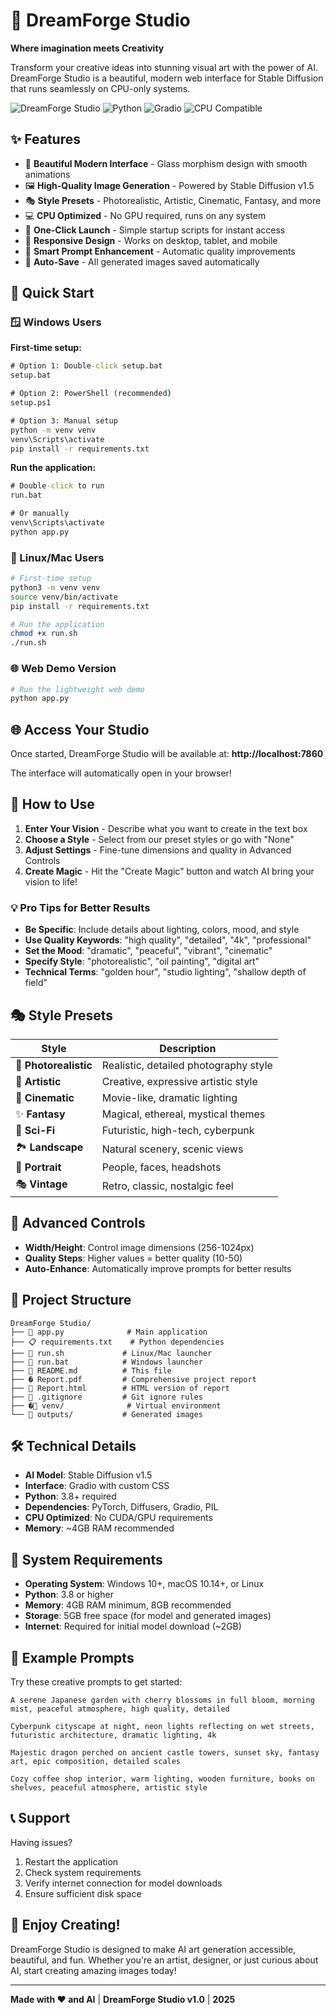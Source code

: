 # 🌟 DreamForge Studio

**Where imagination meets Creativity**

Transform your creative ideas into stunning visual art with the power of AI. DreamForge Studio is a beautiful, modern web interface for Stable Diffusion that runs seamlessly on CPU-only systems.

![DreamForge Studio](https://img.shields.io/badge/AI-Image%20Generation-blue?style=for-the-badge)
![Python](https://img.shields.io/badge/Python-3.8%2B-green?style=for-the-badge)
![Gradio](https://img.shields.io/badge/Interface-Gradio-orange?style=for-the-badge)
![CPU Compatible](https://img.shields.io/badge/CPU-Compatible-red?style=for-the-badge)

## ✨ Features

- 🎨 **Beautiful Modern Interface** - Glass morphism design with smooth animations
- 🖼️ **High-Quality Image Generation** - Powered by Stable Diffusion v1.5
- 🎭 **Style Presets** - Photorealistic, Artistic, Cinematic, Fantasy, and more
- 💻 **CPU Optimized** - No GPU required, runs on any system
- 🚀 **One-Click Launch** - Simple startup scripts for instant access
- 📱 **Responsive Design** - Works on desktop, tablet, and mobile
- 🎯 **Smart Prompt Enhancement** - Automatic quality improvements
- 💾 **Auto-Save** - All generated images saved automatically

## 🚀 Quick Start

### 🪟 Windows Users

**First-time setup:**
```cmd
# Option 1: Double-click setup.bat
setup.bat

# Option 2: PowerShell (recommended)
setup.ps1

# Option 3: Manual setup
python -m venv venv
venv\Scripts\activate
pip install -r requirements.txt
```

**Run the application:**
```cmd
# Double-click to run
run.bat

# Or manually
venv\Scripts\activate
python app.py
```

### 🐧 Linux/Mac Users
```bash
# First-time setup
python3 -m venv venv
source venv/bin/activate
pip install -r requirements.txt

# Run the application
chmod +x run.sh
./run.sh
```

### 🌐 Web Demo Version
```bash
# Run the lightweight web demo
python app.py
```

## 🌐 Access Your Studio

Once started, DreamForge Studio will be available at:
**http://localhost:7860**

The interface will automatically open in your browser!

## 🎨 How to Use

1. **Enter Your Vision** - Describe what you want to create in the text box
2. **Choose a Style** - Select from our preset styles or go with "None"
3. **Adjust Settings** - Fine-tune dimensions and quality in Advanced Controls
4. **Create Magic** - Hit the "Create Magic" button and watch AI bring your vision to life!

### 💡 Pro Tips for Better Results

- **Be Specific**: Include details about lighting, colors, mood, and style
- **Use Quality Keywords**: "high quality", "detailed", "4k", "professional"
- **Set the Mood**: "dramatic", "peaceful", "vibrant", "cinematic"
- **Specify Style**: "photorealistic", "oil painting", "digital art"
- **Technical Terms**: "golden hour", "studio lighting", "shallow depth of field"

## 🎭 Style Presets

| Style | Description |
|-------|-------------|
| 📸 **Photorealistic** | Realistic, detailed photography style |
| 🎨 **Artistic** | Creative, expressive artistic style |
| 🌟 **Cinematic** | Movie-like, dramatic lighting |
| ✨ **Fantasy** | Magical, ethereal, mystical themes |
| 🔮 **Sci-Fi** | Futuristic, high-tech, cyberpunk |
| 🏞️ **Landscape** | Natural scenery, scenic views |
| 👤 **Portrait** | People, faces, headshots |
| 🎭 **Vintage** | Retro, classic, nostalgic feel |

## 🔧 Advanced Controls

- **Width/Height**: Control image dimensions (256-1024px)
- **Quality Steps**: Higher values = better quality (10-50)
- **Auto-Enhance**: Automatically improve prompts for better results

## 📁 Project Structure

```
DreamForge Studio/
├── 🎨 app.py              # Main application
├── 📋 requirements.txt    # Python dependencies
├── 🚀 run.sh             # Linux/Mac launcher
├── 🚀 run.bat            # Windows launcher
├── 📖 README.md          # This file
├── � Report.pdf         # Comprehensive project report
├── 📄 Report.html        # HTML version of report
├── 📄 .gitignore         # Git ignore rules
├── �📁 venv/              # Virtual environment
└── 📁 outputs/           # Generated images
```

## 🛠️ Technical Details

- **AI Model**: Stable Diffusion v1.5
- **Interface**: Gradio with custom CSS
- **Python**: 3.8+ required
- **Dependencies**: PyTorch, Diffusers, Gradio, PIL
- **CPU Optimized**: No CUDA/GPU requirements
- **Memory**: ~4GB RAM recommended

## 🎯 System Requirements

- **Operating System**: Windows 10+, macOS 10.14+, or Linux
- **Python**: 3.8 or higher
- **Memory**: 4GB RAM minimum, 8GB recommended
- **Storage**: 5GB free space (for model and generated images)
- **Internet**: Required for initial model download (~2GB)


## 🎨 Example Prompts

Try these creative prompts to get started:

```
A serene Japanese garden with cherry blossoms in full bloom, morning mist, peaceful atmosphere, high quality, detailed

Cyberpunk cityscape at night, neon lights reflecting on wet streets, futuristic architecture, dramatic lighting, 4k

Majestic dragon perched on ancient castle towers, sunset sky, fantasy art, epic composition, detailed scales

Cozy coffee shop interior, warm lighting, wooden furniture, books on shelves, peaceful atmosphere, artistic style
```

## 📞 Support

Having issues?

1. Restart the application
2. Check system requirements
3. Verify internet connection for model downloads
4. Ensure sufficient disk space

## 🎉 Enjoy Creating!

DreamForge Studio is designed to make AI art generation accessible, beautiful, and fun. Whether you're an artist, designer, or just curious about AI, start creating amazing images today!

---

**Made with ❤️ and AI** | **DreamForge Studio v1.0** | **2025**
